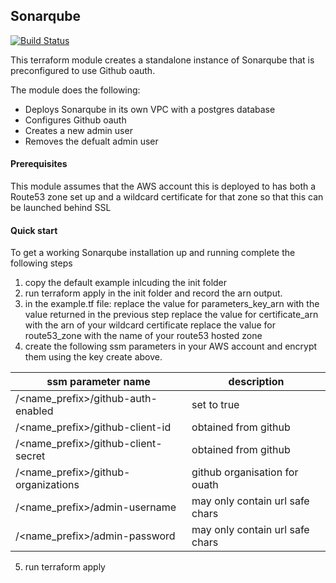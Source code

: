 ## Sonarqube

[![Build Status](https://travis-ci.com/telia-oss/terraform-aws-sonarqube.svg?branch=master)](https://travis-ci.com/telia-oss/terraform-aws-sonarqube)

This terraform module creates a standalone instance of Sonarqube that is preconfigured to use Github oauth.

The module does the following:
* Deploys Sonarqube in its own VPC with a postgres database
* Configures Github oauth
* Creates a new admin user
* Removes the defualt admin user

#### Prerequisites
This module assumes that the AWS account this is deployed to has both a Route53 zone set up and a wildcard certificate for that zone so that this can be launched behind SSL

#### Quick start
To get a working Sonarqube installation up and running complete the following steps
1. copy the default example inlcuding the init folder
2. run terraform apply in the init folder and record the arn output.
3. in the example.tf file:
    replace the value for parameters_key_arn  with the value returned in the previous step
    replace the value for certificate_arn with the arn of your wildcard certificate
    replace the value for route53_zone with the name of your route53 hosted zone
4. create the following ssm parameters in your AWS account and encrypt them using the key create above.

| ssm parameter name| description |
|--- |--- |
|/\<name_prefix\>/github-auth-enabled |set to true|
|  /\<name_prefix\>/github-client-id | obtained from github|
|  /\<name_prefix\>/github-client-secret |obtained from github|
|  /\<name_prefix\>/github-organizations |github organisation for ouath|
|  /\<name_prefix\>/admin-username |may only contain url safe chars|
|  /\<name_prefix\>/admin-password |may only contain url safe chars|

5. run terraform apply


